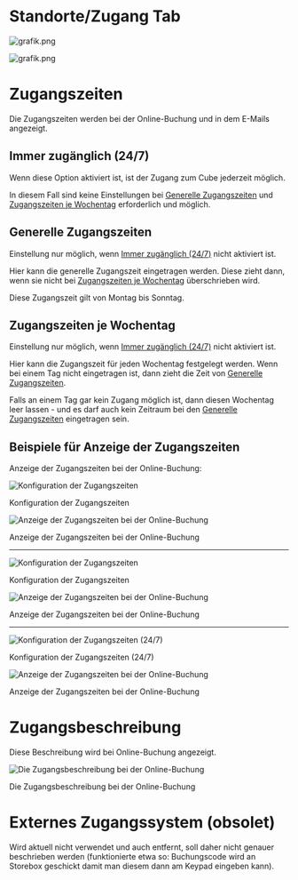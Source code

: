 # Standorte/Zugang Tab

![grafik.png](assets/standorte%20zugang%20tab/grafik.png)

![grafik.png](assets/standorte%20zugang%20tab/grafik%201.png)

# Zugangszeiten

Die Zugangszeiten werden bei der Online-Buchung und in dem E-Mails angezeigt.

## Immer zugänglich (24/7)

Wenn diese Option aktiviert ist, ist der Zugang zum Cube jederzeit möglich.

In diesem Fall sind keine Einstellungen bei [Generelle Zugangszeiten](https://www.notion.so/Generelle-Zugangszeiten-25eadd09e873809e9e70e86973172a08?pvs=21) und [Zugangszeiten je Wochentag](https://www.notion.so/Zugangszeiten-je-Wochentag-25eadd09e873800fa19ee1d84fd7e18f?pvs=21) erforderlich und möglich.

## Generelle Zugangszeiten

Einstellung nur möglich, wenn [Immer zugänglich (24/7)](https://www.notion.so/Immer-zug-nglich-24-7-25eadd09e87380bd91fdd1e93a4d9956?pvs=21) nicht aktiviert ist.

Hier kann die generelle Zugangszeit eingetragen werden. Diese zieht dann, wenn sie nicht bei [Zugangszeiten je Wochentag](https://www.notion.so/Zugangszeiten-je-Wochentag-25eadd09e873800fa19ee1d84fd7e18f?pvs=21) überschrieben wird.

Diese Zugangszeit gilt von Montag bis Sonntag.

## Zugangszeiten je Wochentag

Einstellung nur möglich, wenn [Immer zugänglich (24/7)](https://www.notion.so/Immer-zug-nglich-24-7-25eadd09e87380bd91fdd1e93a4d9956?pvs=21) nicht aktiviert ist.

Hier kann die Zugangszeit für jeden Wochentag festgelegt werden. Wenn bei einem Tag nicht eingetragen ist, dann zieht die Zeit von [Generelle Zugangszeiten](https://www.notion.so/Generelle-Zugangszeiten-25eadd09e873809e9e70e86973172a08?pvs=21).

Falls an einem Tag gar kein Zugang möglich ist, dann diesen Wochentag leer lassen - und es darf auch kein Zeitraum bei den [Generelle Zugangszeiten](https://www.notion.so/Generelle-Zugangszeiten-25eadd09e873809e9e70e86973172a08?pvs=21) eingetragen sein. 

## Beispiele für Anzeige der Zugangszeiten

Anzeige der Zugangszeiten bei der Online-Buchung:

![Konfiguration der Zugangszeiten](assets/standorte%20zugang%20tab/grafik%202.png)

Konfiguration der Zugangszeiten

![Anzeige der Zugangszeiten bei der Online-Buchung](assets/standorte%20zugang%20tab/grafik%203.png)

Anzeige der Zugangszeiten bei der Online-Buchung

---

![Konfiguration der Zugangszeiten](assets/standorte%20zugang%20tab/grafik%204.png)

Konfiguration der Zugangszeiten

![Anzeige der Zugangszeiten bei der Online-Buchung](assets/standorte%20zugang%20tab/grafik%205.png)

Anzeige der Zugangszeiten bei der Online-Buchung

---

![Konfiguration der Zugangszeiten (24/7)](assets/standorte%20zugang%20tab/grafik%206.png)

Konfiguration der Zugangszeiten (24/7)

![Anzeige der Zugangszeiten bei der Online-Buchung](assets/standorte%20zugang%20tab/grafik%207.png)

Anzeige der Zugangszeiten bei der Online-Buchung

# Zugangsbeschreibung

Diese Beschreibung wird bei Online-Buchung angezeigt.

![Die Zugangsbeschreibung bei der Online-Buchung](assets/standorte%20zugang%20tab/grafik%208.png)

Die Zugangsbeschreibung bei der Online-Buchung

# Externes Zugangssystem (obsolet)

Wird aktuell nicht verwendet und auch entfernt, soll daher nicht genauer beschrieben werden (funktionierte etwa so: Buchungscode wird an Storebox geschickt damit man diesem dann am Keypad eingeben kann).